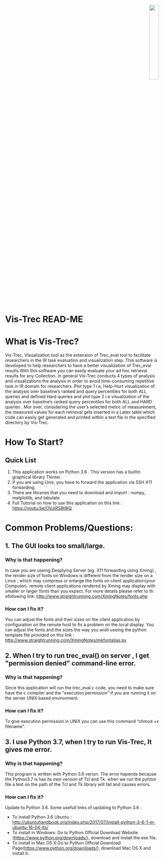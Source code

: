 <p align="right">
<img src="https://github.com/mtamannaee/Vis-Trec/blob/master/Images/ls3lab_logo3.png" height="25%" width="25%">
</p>

# Vis-Trec READ-ME
# What is Vis-Trec?
<p>
Vis-Trec, Visualization tool as the extension of Trec_eval tool to facilitate researchers in the IR task evaluation and visualization step.
This software is developed to help researchers to have a better visualization  of Trec_eval resutls.With this software you can easily evaluate your ad hoc retrieval results for any Collection. 
In general Vis-Trec conducts 4 types of analysis and visualizations the analysis in order to avoid time-consuming repetitive task in IR domain for researchers. Plot type 1 i.e, Help-Hurt visualization of the analysis over baseline’s ranked and query percentiles for both ALL queries and defined Hard queries and plot type 2  i.e  visualization of the analysis over baseline’s ranked query percentiles for both ALL and HARD queries . Mor over, considering the user’s selected metric of measurement, the measured values for each retrieval gets inserted in a Latex table which code can easily get generated and printed within a text file in the specified directory by Vis-Trec. 
</p>

# How To Start?
## Quick List
1. This application works on Python 3.6 . This version has a builtin graphical library Tkinter. 
2. If you are using Unix, you have to forward the application via SSH X11 forwarding. 
3. There are  libraries that you need to download and import :  numpy, matplotlib, and  tabulate
4. Full Tutorial on how to use this application on this link :
https://youtu.be/OVJiRS8t9jQ

# Common Problems/Questions:

## 1. The GUI looks too small/large.
### Why is that happening?
In case you are useing Desplying Server (eg. X11 forwarding using Xming) , the render size of  fonts on Windows is different from the render size on a Linux ; which may compress or enlarge the fonts on client application(your Computer). remote client applications rendered by Xming may display with smaller or larger fonts than you expect. 
For more details please refer to th efollowing link: http://www.straightrunning.com/XmingNotes/fonts.php 
### How can I fix it?
You can adjust the fonts and their sizes on the client application by configuration on the remote host to fix a problem on the local display. You can adjust the fonts and the sizes the way you wish useing the python template file provided on this link : 
http://www.straightrunning.com/XmingNotes/mkfontalias.py

## 2. When I try to run trec_eval() on server , I get "permission denied" command-line error.
### Why is that happening?
Since this application will run the trec_eval.c code, you need to make sure have the c compiler and the "execution permission" if you are running it on the server UNIX based environment.
### How can I fix it?
To give execution permission in UNIX you can use this command “chmod +x filename”.

## 3. I use Python 3.7, when I try to run Vis-Trec, It gives me error.
### Why is that happening?
This program is written with Python 3.6 verion.  The error hapends because the Python3.7 is has its own version of Tcl and Tk.
when we run the pyhton file a test on the path of the Tcl and Tk library will fail and causes errors.
### How can I fix it?
Update to Python 3.6. Some usefull links of updating to Python 3.6 :
* To install Python 3.6 Ubuntu : http://ubuntuhandbook.org/index.php/2017/07/install-python-3-6-1-in-ubuntu-16-04-lts/
* To install in Windows: Go to Python Official Download Website (https://www.python.org/downloads/), download and install the exe file.
* To install in Mac OS X:Go to Python Official Download Page(https://www.python.org/downloads/), download Mac OS X and install it.

